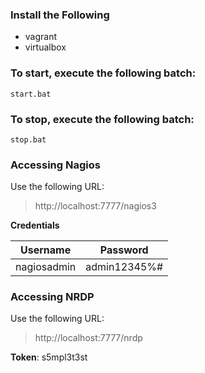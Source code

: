 ### Install the Following

- vagrant
- virtualbox

### To start, execute the following batch:

```
start.bat
```
### To stop, execute the following batch:

```
stop.bat
```
### Accessing Nagios

Use the following URL:

> http://localhost:7777/nagios3

**Credentials**

| Username    | Password     |
| ----------- | ------------ |
| nagiosadmin | admin12345%# |

### Accessing NRDP 

Use the following URL:

> http://localhost:7777/nrdp

**Token**: s5mpl3t3st